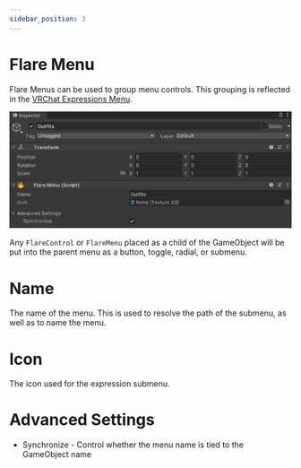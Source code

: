 ```yaml
---
sidebar_position: 3
---
```


# Flare Menu

Flare Menus can be used to group menu controls. This grouping is reflected in the
[VRChat Expressions Menu](https://creators.vrchat.com/avatars/expression-menu-and-controls/).

![Flare Menu Component](img/flare-menu.png)

Any `FlareControl` or `FlareMenu` placed as a child of the GameObject will be put into the parent
menu as a button, toggle, radial, or submenu.

# Name
The name of the menu. This is used to resolve the path of the submenu, as well as to name the menu.

# Icon
The icon used for the expression submenu.

# Advanced Settings
* Synchronize - Control whether the menu name is tied to the GameObject name